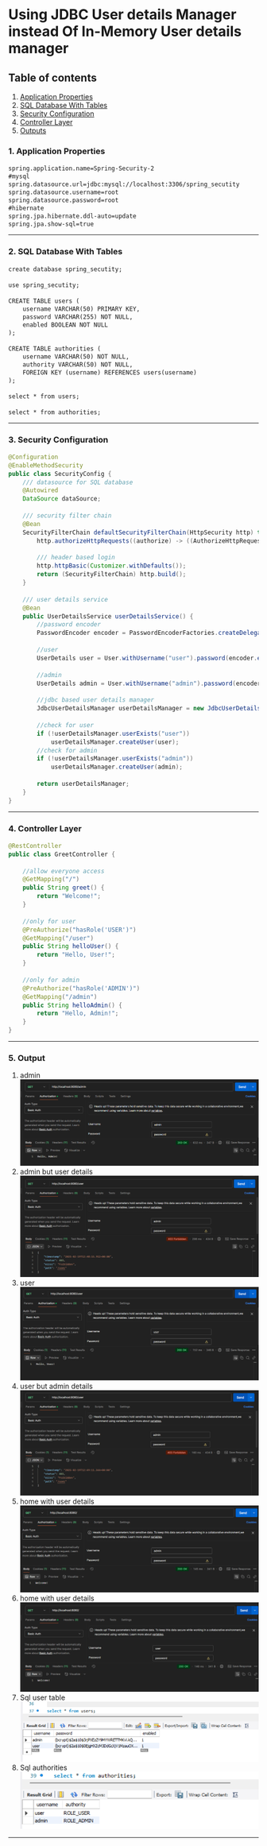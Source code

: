 # Using JDBC User details Manager instead Of In-Memory User details manager

## Table of contents

1. [Application Properties](#1-application-properties)
2. [SQL Database With Tables](#2-sql-database-with-tables)
3. [Security Configuration](#3-security-configuration)
4. [Controller Layer](#4-controller-layer)
5. [Outputs](#5-output)

### 1. Application Properties

```properties
spring.application.name=Spring-Security-2
#mysql
spring.datasource.url=jdbc:mysql://localhost:3306/spring_secutity
spring.datasource.username=root
spring.datasource.password=root
#hibernate
spring.jpa.hibernate.ddl-auto=update
spring.jpa.show-sql=true
```

---

### 2. SQL Database With Tables

```
create database spring_secutity;

use spring_secutity;

CREATE TABLE users (
    username VARCHAR(50) PRIMARY KEY,
    password VARCHAR(255) NOT NULL,
    enabled BOOLEAN NOT NULL
);

CREATE TABLE authorities (
    username VARCHAR(50) NOT NULL,
    authority VARCHAR(50) NOT NULL,
    FOREIGN KEY (username) REFERENCES users(username)
);

select * from users;

select * from authorities;
```

---

### 3. Security Configuration

```java
@Configuration
@EnableMethodSecurity
public class SecurityConfig {
    /// datasource for SQL database
    @Autowired
    DataSource dataSource;

    /// security filter chain
    @Bean
    SecurityFilterChain defaultSecurityFilterChain(HttpSecurity http) throws Exception {
        http.authorizeHttpRequests((authorize) -> ((AuthorizeHttpRequestsConfigurer.AuthorizedUrl) authorize.anyRequest()).authenticated()).formLogin(Customizer.withDefaults());

        /// header based login
        http.httpBasic(Customizer.withDefaults());
        return (SecurityFilterChain) http.build();
    }

    /// user details service
    @Bean
    public UserDetailsService userDetailsService() {
        //password encoder
        PasswordEncoder encoder = PasswordEncoderFactories.createDelegatingPasswordEncoder();

        //user
        UserDetails user = User.withUsername("user").password(encoder.encode("password")).roles("USER").build();

        //admin
        UserDetails admin = User.withUsername("admin").password(encoder.encode("password")).roles("ADMIN").build();

        //jdbc based user details manager
        JdbcUserDetailsManager userDetailsManager = new JdbcUserDetailsManager(dataSource);

        //check for user
        if (!userDetailsManager.userExists("user"))
            userDetailsManager.createUser(user);
        //check for admin
        if (!userDetailsManager.userExists("admin"))
            userDetailsManager.createUser(admin);

        return userDetailsManager;
    }
}
```

---

### 4. Controller Layer

```java
@RestController
public class GreetController {

    //allow everyone access
    @GetMapping("/")
    public String greet() {
        return "Welcome!";
    }

    //only for user
    @PreAuthorize("hasRole('USER')")
    @GetMapping("/user")
    public String helloUser() {
        return "Hello, User!";
    }

    //only for admin
    @PreAuthorize("hasRole('ADMIN')")
    @GetMapping("/admin")
    public String helloAdmin() {
        return "Hello, Admin!";
    }
}
```

---

### 5. Output

1. admin ![img](outputs/p1.png)
2. admin but user details ![img](outputs/p2.png)
3. user ![img](outputs/p3.png)
4. user but admin details ![img](outputs/p4.png)
5. home with user details ![img](outputs/p5.png)
6. home with user details ![img](outputs/p6.png)
7. Sql user table ![img](outputs/p7.png)
8. Sql authorities ![img](outputs/p8.png)

---